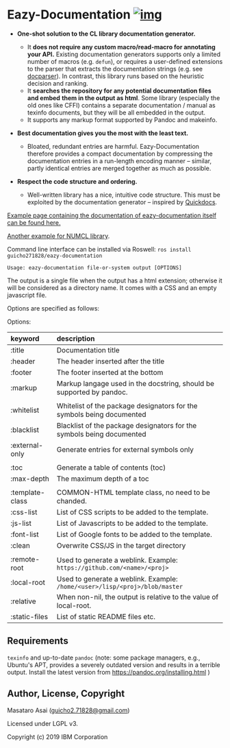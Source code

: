 
# Eazy-Documentation [![img](https://travis-ci.org/eazy-documentation/eazy-documentation.svg)](https://travis-ci.org/numcl/numcl)

-   **One-shot solution to the CL library documentation generator.**
    -   It **does not require any custom macro/read-macro for annotating your API.**
        Existing documentation generators supports only a limited number of macros (e.g. `defun`),
        or requires a user-defined extensions to the parser that extracts the
        documentation strings (e.g. see [docparser](https://github.com/eudoxia0/docparser)).  In contrast, this library runs based on the heuristic
        decision and ranking.
    -   It **searches the repository for any potential documentation files and embed**
        **them in the output as html**. Some library (especially the old ones like CFFI)
        contains a separate documentation / manual as texinfo documents, but they
        will be all embedded in the output.
    -   It supports any markup format supported by Pandoc and makeinfo.

-   **Best documentation gives you the most with the least text.**
    -   Bloated, redundant entries are harmful.
        Eazy-Documentation therefore provides a compact documentation by compressing the documentation entries
        in a run-length encoding manner &#x2013; similar, partly identical entries are merged together
        as much as possible.

-   **Respect the code structure and ordering.**
    -   Well-written library has a nice, intuitive code structure.
        This must be exploited by the documentation generator &#x2013; inspired by [Quickdocs](<http://quickdocs.org/>).

[Example page containing the documentation of eazy-documentation itself can be found here.](https://guicho271828.github.io/eazy-documentation/)

[Another example for NUMCL library](https://numcl.github.io/numcl/).

Command line interface can be installed via Roswell: `ros install guicho271828/eazy-documentation`


    Usage: eazy-documentation file-or-system output [OPTIONS]

The output is a single file when the output has a html extension;
otherwise it will be considered as a directory name.
It comes with a CSS and an empty javascript file.

Options are specified as follows:

Options:

| keyword         | description                                                               |
|:----------------|:--------------------------------------------------------------------------|
| :title          | Documentation title                                                       |
| :header         | The header inserted after the title                                       |
| :footer         | The footer inserted at the bottom                                         |
| :markup         | Markup langage used in the docstring, should be supported by pandoc.      |
|                 |                                                                           |
| :whitelist      | Whitelist of the package designators for the symbols being documented     |
| :blacklist      | Blacklist of the package designators for the symbols being documented     |
| :external-only  | Generate entries for external symbols only                                |
|                 |                                                                           |
| :toc            | Generate a table of contents (toc)                                        |
| :max-depth      | The maximum depth of a toc                                                |
|                 |                                                                           |
| :template-class | COMMON-HTML template class, no need to be chanded.                        |
| :css-list       | List of CSS scripts to be added to the template.                          |
| :js-list        | List of Javascripts to be added to the template.                          |
| :font-list      | List of Google fonts to be added to the template.                         |
| :clean          | Overwrite CSS/JS in the target directory                                  |
|                 |                                                                           |
| :remote-root    | Used to generate a weblink. Example: `https://github.com/<name>/<proj>`   |
| :local-root     | Used to generate a weblink. Example: `/home/<user>/lisp/<proj>/blob/master` |
| :relative       | When non-nil, the output is relative to the value of local-root.          |
| :static-files   | List of static README files etc.                                          |

## Requirements

`texinfo` and up-to-date `pandoc` (note: some package
managers, e.g., Ubuntu's APT, provides a severely outdated version and results in a terrible output.
Install the latest version from https://pandoc.org/installing.html )

## Author, License, Copyright

Masataro Asai (guicho2.71828@gmail.com)

Licensed under LGPL v3.

Copyright (c) 2019 IBM Corporation

